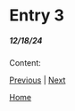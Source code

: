 # Entry 3
##### 12/18/24

Content:




[Previous](entry02.md) | [Next](entry04.md)

[Home](../README.md)
